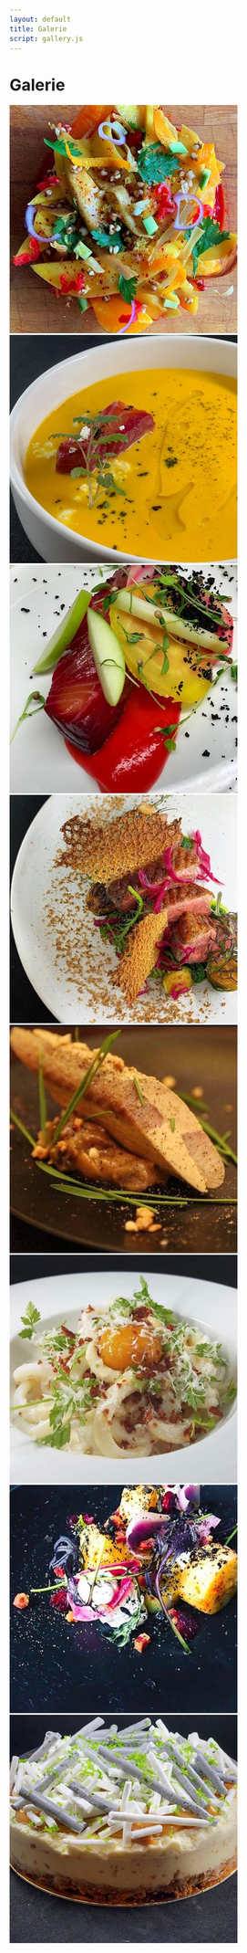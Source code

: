 ```yaml
---
layout: default
title: Galerie
script: gallery.js
---
```


<div class="page-breadcrumb">
    <div class="container text-center">
        <h1 class="title-1"><span style="text-transform:capitalize">Galerie</span></h1>
    </div>
</div>
<div class="container">
    <div class="row no-margin">
        <div class="col-sm-6 col-md-3 no-padd">
            <a class="gallery-box" href="images/gallery/1-max.jpg" data-lightbox="gallery">
                <img src="images/gallery/1-min.jpg" alt="" class="responsive">
                 <div class="gallery-overlay">
                <span class="ion-ios-plus-empty"></span>
            </div>
            </a>                   
        </div><!--end gallery col-->
        <div class="col-sm-6 col-md-3 no-padd">
            <a class="gallery-box" href="images/gallery/2-max.jpg" data-lightbox="gallery">
                <img src="images/gallery/2-min.jpg" alt="" class="responsive">
                 <div class="gallery-overlay">
                <span class="ion-ios-plus-empty"></span>
            </div>
            </a>                   
        </div><!--end gallery col-->
        <div class="col-sm-6 col-md-3 no-padd">
            <a class="gallery-box" href="images/gallery/3-max.jpg" data-lightbox="gallery">
                <img src="images/gallery/3-min.jpg" alt="" class="responsive">
                 <div class="gallery-overlay">
                <span class="ion-ios-plus-empty"></span>
            </div>
            </a>                   
        </div><!--end gallery col-->
        <div class="col-sm-6 col-md-3 no-padd">
            <a class="gallery-box" href="images/gallery/4-max.jpg" data-lightbox="gallery">
                <img src="images/gallery/4-min.jpg" alt="" class="responsive">
                 <div class="gallery-overlay">
                <span class="ion-ios-plus-empty"></span>
            </div>
            </a>                   
        </div><!--end gallery col-->
    </div>
     <div class="row no-margin">
        <div class="col-sm-6 col-md-3 no-padd">
            <a class="gallery-box" href="images/gallery/5-max.jpg" data-lightbox="gallery">
                <img src="images/gallery/5-min.jpg" alt="" class="responsive">
                 <div class="gallery-overlay">
                <span class="ion-ios-plus-empty"></span>
            </div>
            </a>                   
        </div><!--end gallery col-->
        <div class="col-sm-6 col-md-3 no-padd">
            <a class="gallery-box" href="images/gallery/6-max.jpg" data-lightbox="gallery">
                <img src="images/gallery/6-min.jpg" alt="" class="responsive">
                 <div class="gallery-overlay">
                <span class="ion-ios-plus-empty"></span>
            </div>
            </a>                   
        </div><!--end gallery col-->
        <div class="col-sm-6 col-md-3 no-padd">
            <a class="gallery-box" href="images/gallery/7-max.jpg" data-lightbox="gallery">
                <img src="images/gallery/7-min.jpg" alt="" class="responsive">
                 <div class="gallery-overlay">
                <span class="ion-ios-plus-empty"></span>
            </div>
            </a>                   
        </div><!--end gallery col-->
        <div class="col-sm-6 col-md-3 no-padd">
            <a class="gallery-box" href="images/gallery/8-max.jpg" data-lightbox="gallery">
                <img src="images/gallery/8-min.jpg" alt="" class="responsive">
                 <div class="gallery-overlay">
                <span class="ion-ios-plus-empty"></span>
            </div>
            </a>                   
        </div><!--end gallery col-->
    </div>
</div>
